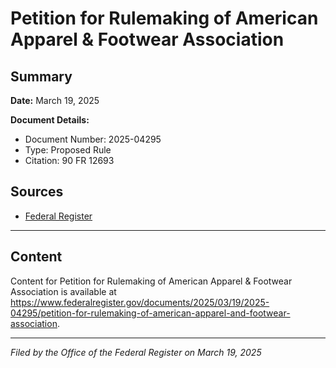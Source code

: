 # Petition for Rulemaking of American Apparel & Footwear Association

## Summary

**Date:** March 19, 2025

**Document Details:**
- Document Number: 2025-04295
- Type: Proposed Rule
- Citation: 90 FR 12693

## Sources
- [Federal Register](https://www.federalregister.gov/documents/2025/03/19/2025-04295/petition-for-rulemaking-of-american-apparel-and-footwear-association)

---

## Content

Content for Petition for Rulemaking of American Apparel & Footwear Association is available at https://www.federalregister.gov/documents/2025/03/19/2025-04295/petition-for-rulemaking-of-american-apparel-and-footwear-association.

---

*Filed by the Office of the Federal Register on March 19, 2025*
